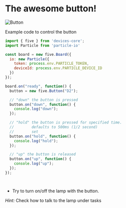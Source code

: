 # The awesome button!

![Button](http://johnny-five.io/img/breadboard/button.png)

Example code to control the button

```js
import { five } from 'devices-core';
import Particle from 'particle-io'

const board = new five.Board({
  io: new Particle({
    token: process.env.PARTICLE_TOKEN,
    deviceId: process.env.PARTICLE_DEVICE_ID
  })
});

board.on("ready", function() {
  button = new five.Button("D2");

  // "down" the button is pressed
  button.on("down", function() {
    console.log("down");
  });

  // "hold" the button is pressed for specified time.
  //        defaults to 500ms (1/2 second)
  //        set
  button.on("hold", function() {
    console.log("hold");
  });

  // "up" the button is released
  button.on("up", function() {
    console.log("up");
  });
});
```

` `

- Try to turn on/off the lamp with the button.

_Hint:_
Check how to talk to the lamp under tasks
